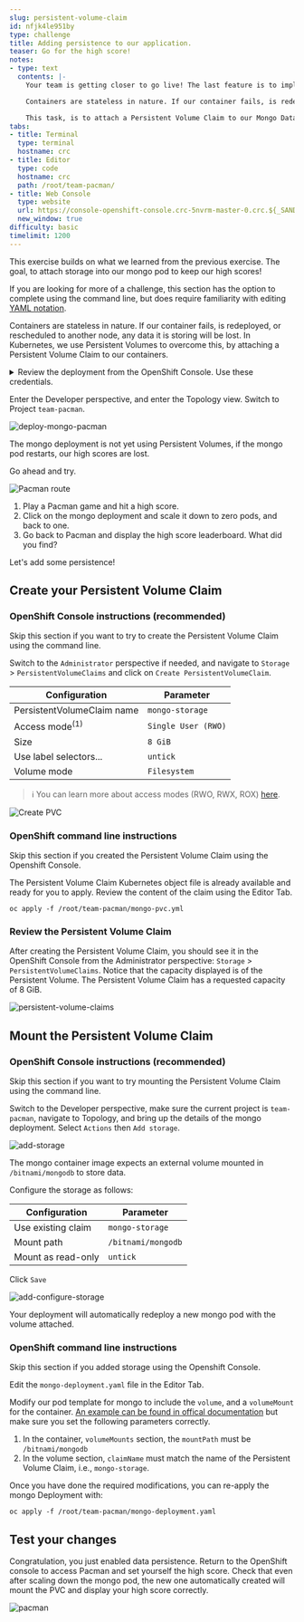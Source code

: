 ```yaml
---
slug: persistent-volume-claim
id: nfjk4le951by
type: challenge
title: Adding persistence to our application.
teaser: Go for the high score!
notes:
- type: text
  contents: |-
    Your team is getting closer to go live! The last feature is to implement high scores in the Pacman application.

    Containers are stateless in nature. If our container fails, is redeployed, or rescheduled to another node, any data it was processing will be lost. In Kubernetes, we use Persistent Volumes to overcome this, by attaching a Persistent Volume Claim to our containers.

    This task, is to attach a Persistent Volume Claim to our Mongo Database, so our high score can live on into eternity!
tabs:
- title: Terminal
  type: terminal
  hostname: crc
- title: Editor
  type: code
  hostname: crc
  path: /root/team-pacman/
- title: Web Console
  type: website
  url: https://console-openshift-console.crc-5nvrm-master-0.crc.${_SANDBOX_ID}.instruqt.io
  new_window: true
difficulty: basic
timelimit: 1200
---
```

This exercise builds on what we learned from the previous exercise. The goal, to attach storage into our mongo pod to keep our high scores!

If you are looking for more of a challenge, this section has the option to complete using the command line, but does require familiarity with editing [YAML notation](https://en.wikipedia.org/wiki/YAML).

Containers are stateless in nature. If our container fails, is redeployed, or rescheduled to another node, any data it is storing will be lost. In Kubernetes, we use Persistent Volumes to overcome this, by attaching a Persistent Volume Claim to our containers.

<details><summary>Review the deployment from the OpenShift Console. Use these credentials.</summary>
<pre>
  username: admin
  password: admin
</pre>
You may need to log out from the OpenShift console from the previous exercise.
</details>


Enter the Developer perspective, and enter the Topology view. Switch to Project `team-pacman`.

![deploy-mongo-pacman](../assets/deploy-mongo-pacman.png)

The mongo deployment is not yet using Persistent Volumes, if the mongo pod restarts, our high scores are lost.

Go ahead and try.

![Pacman route](../assets/launch-route.png)

1. Play a Pacman game and hit a high score.
2. Click on the mongo deployment and scale it down to zero pods, and back to one.
3. Go back to Pacman and display the high score leaderboard. What did you find?

Let's add some persistence!
## Create your Persistent Volume Claim

### OpenShift Console instructions (recommended)

Skip this section if you want to try to create the Persistent Volume Claim using the command line.

Switch to the `Administrator` perspective if needed, and navigate to `Storage` > `PersistentVolumeClaims` and click on `Create PersistentVolumeClaim`.

| Configuration              | Parameter           |
|----------------------------|---------------------|
| PersistentVolumeClaim name | `mongo-storage`     |
| Access mode<sup>(1)</sup>  | `Single User (RWO)` |
| Size                       | `8 GiB`             |
| Use label selectors...     | `untick`            |
| Volume mode                | `Filesystem`        |

> &#8505;&#65039; You can learn more about access modes (RWO, RWX, ROX)
> [here](https://docs.openshift.com/container-platform/4.10/storage/understanding-persistent-storage.html#pv-access-modes_understanding-persistent-storage).

![Create PVC](../assets/create-pvc.png)


### OpenShift command line instructions

Skip this section if you created the Persistent Volume Claim using the Openshift Console.

The Persistent Volume Claim Kubernetes object file is already available and ready for you to apply. Review the content of the claim using the Editor Tab.

```
oc apply -f /root/team-pacman/mongo-pvc.yml
```

### Review the Persistent Volume Claim

After creating the Persistent Volume Claim, you should see it in the OpenShift Console from the Administrator perspective: `Storage` > `PersistentVolumeClaims`.
Notice that the capacity displayed is of the Persistent Volume. The Persistent Volume Claim has a requested capacity of 8 GiB.

![persistent-volume-claims](../assets/persistent-volume-claims.png)

## Mount the Persistent Volume Claim
### OpenShift Console instructions (recommended)

Skip this section if you want to try mounting the Persistent Volume Claim using the command line.

Switch to the Developer perspective, make sure the current project is `team-pacman`, navigate to Topology, and bring up the details of the mongo deployment.
Select `Actions` then `Add storage`.

![add-storage](../assets/add-storage.png)

The mongo container image expects an external volume mounted in `/bitnami/mongodb` to store data.

Configure the storage as follows:

| Configuration          | Parameter          |
|------------------------|--------------------|
| Use existing claim     | `mongo-storage`    |
| Mount path             | `/bitnami/mongodb` |
| Mount as read-only     | `untick`           |

Click `Save`

![add-configure-storage](../assets/add-configure-storage.png)

Your deployment will automatically redeploy a new mongo pod with the volume attached.

### OpenShift command line instructions

Skip this section if you added storage using the Openshift Console.

Edit the `mongo-deployment.yaml` file in the Editor Tab.

Modify our pod template for mongo to include the `volume`, and a `volumeMount` for the container. [An example can be found in offical documentation](https://docs.openshift.com/container-platform/4.10/storage/understanding-persistent-storage.html#pvc-claims-as-volumes_understanding-persistent-storage) but make sure you set the following parameters correctly.

1. In the container, `volumeMounts` section, the `mountPath` must be `/bitnami/mongodb`
2. In the volume section, `claimName` must match the name of the Persistent Volume Claim, i.e., `mongo-storage`.

Once you have done the required modifications, you can re-apply the mongo Deployment with:

```
oc apply -f /root/team-pacman/mongo-deployment.yaml
```

## Test your changes

Congratulation, you just enabled data persistence. Return to the OpenShift console to access Pacman and set yourself the high score.
Check that even after scaling down the mongo pod, the new one automatically created will mount the PVC and display your high score correctly.

![pacman](../assets/pacman.png)
